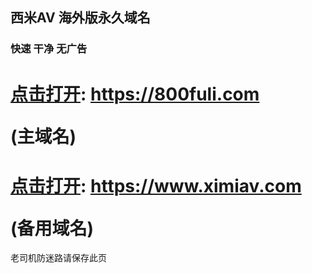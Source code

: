 ## 西米AV 海外版永久域名
### 快速 干净 无广告
# [点击打开](https://ximiav.com): https://800fuli.com</p> (主域名)
# [点击打开](https://ximiav.com): https://www.ximiav.com</p>(备用域名)
<p>老司机防迷路请保存此页</p>
